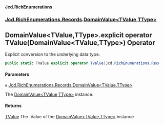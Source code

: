 #### [Jcd.RichEnumerations](index.md 'index')
### [Jcd.RichEnumerations.Records](Jcd.RichEnumerations.Records.md 'Jcd.RichEnumerations.Records').[DomainValue&lt;TValue,TType&gt;](DomainValue_TValue,TType_.md 'Jcd.RichEnumerations.Records.DomainValue<TValue,TType>')

## DomainValue<TValue,TType>.explicit operator TValue(DomainValue<TValue,TType>) Operator

Explicit conversion to the underlying data type.

```csharp
public static TValue explicit operator TValue(Jcd.RichEnumerations.Records.DomainValue<TValue,TType> e);
```
#### Parameters

<a name='Jcd.RichEnumerations.Records.DomainValue_TValue,TType_.op_ExplicitTValue(Jcd.RichEnumerations.Records.DomainValue_TValue,TType_).e'></a>

`e` [Jcd.RichEnumerations.Records.DomainValue&lt;](DomainValue_TValue,TType_.md 'Jcd.RichEnumerations.Records.DomainValue<TValue,TType>')[TValue](DomainValue_TValue,TType_.md#Jcd.RichEnumerations.Records.DomainValue_TValue,TType_.TValue 'Jcd.RichEnumerations.Records.DomainValue<TValue,TType>.TValue')[,](DomainValue_TValue,TType_.md 'Jcd.RichEnumerations.Records.DomainValue<TValue,TType>')[TType](DomainValue_TValue,TType_.md#Jcd.RichEnumerations.Records.DomainValue_TValue,TType_.TType 'Jcd.RichEnumerations.Records.DomainValue<TValue,TType>.TType')[&gt;](DomainValue_TValue,TType_.md 'Jcd.RichEnumerations.Records.DomainValue<TValue,TType>')

The [DomainValue&lt;TValue,TType&gt;](DomainValue_TValue,TType_.md 'Jcd.RichEnumerations.Records.DomainValue<TValue,TType>') instance.

#### Returns
[TValue](DomainValue_TValue,TType_.md#Jcd.RichEnumerations.Records.DomainValue_TValue,TType_.TValue 'Jcd.RichEnumerations.Records.DomainValue<TValue,TType>.TValue')
The .Value of the [DomainValue&lt;TValue,TType&gt;](DomainValue_TValue,TType_.md 'Jcd.RichEnumerations.Records.DomainValue<TValue,TType>') instance